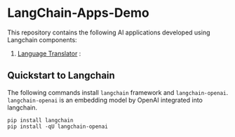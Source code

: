 # LangChain-Apps-Demo   
This repository contains the following AI applications developed using Langchain components:

1. [Language Translator]()    :

## Quickstart to Langchain 

The following commands install `langchain` framework and `langchain-openai`. `langchain-openai` is an embedding model by OpenAI integrated into langchain. 

```
pip install langchain
pip install -qU langchain-openai
```
